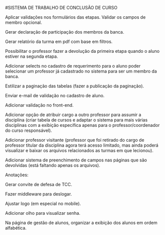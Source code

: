 #SISTEMA DE TRABALHO DE CONCLUSÃO DE CURSO



Aplicar validações nos formulários das etapas.
Validar os campos de membro opcional.

<!-- Aplicar exibição de arquivos enviados para o sistema (histórico do aluno). -->

<!-- Estilizar páginas de acompanhamento aluno e professor. -->

Gerar declaração de participação dos membros da banca.

Gerar relatório da turma em pdf com base em filtros.

<!-- Aplicar máscaras nos formulários. -->

Possibilitar o professor fazer a devolução da primeira etapa quando o aluno estiver na segunda etapa.

Adicionar selects no cadastro de requerimento para o aluno poder selecionar um professor já cadastrado no sistema para ser um membro da banca.

Estilizar a paginação das tabelas (fazer a publicação da paginação).

<!-- Consertar problemas de e-mail para recuperação de senha (estilizar mensagem enviada para o e-mail). -->
Enviar e-mail de validação no cadastro de aluno.

Adicionar validação no front-end.

Adicionar opção de atribuir cargo a outro professor para assumir a disciplina (criar tabela de cursos e adaptar o sistema para mais várias disciplinas com a exibição específica apenas para o professor/coordenador do curso responsável).

Adicionar professor visitante (professor que foi retirado do cargo de professor titular da disciplina agora terá acesso limitado, mas ainda poderá visualizar e baixar os arquivos relacionados as turmas em que lecionou).

Adicionar sistema de preenchimento de campos nas páginas que são devolvidas (está faltando apenas os arquivos).


Anotações:

Gerar convite de defesa de TCC.

Fazer middleware para deslogar.

Ajustar logo (em especial no mobile).

Adicionar olho para visualizar senha.

Na página de gestão de alunos, organizar a exibição dos alunos em ordem alfabética.
